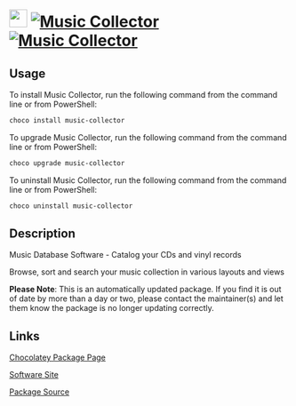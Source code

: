 ﻿# <img src="https://cdn.jsdelivr.net/gh/mkevenaar/chocolatey-packages@3f16690efbb345ead0514729720b357d6c0540ac/icons/music-collector.png" width="32" height="32"/> [![Music Collector](https://img.shields.io/chocolatey/v/music-collector.svg?label=Music+Collector)](https://chocolatey.org/packages/music-collector) [![Music Collector](https://img.shields.io/chocolatey/dt/music-collector.svg)](https://chocolatey.org/packages/music-collector)

## Usage
To install Music Collector, run the following command from the command line or from PowerShell:
```powershell
choco install music-collector
```

To upgrade Music Collector, run the following command from the command line or from PowerShell:
```powershell
choco upgrade music-collector
```

To uninstall Music Collector, run the following command from the command line or from PowerShell:
```powershell
choco uninstall music-collector
```

## Description
Music Database Software - Catalog your CDs and vinyl records

Browse, sort and search your music collection in various layouts and views

**Please Note**: This is an automatically updated package. If you find it is
out of date by more than a day or two, please contact the maintainer(s) and
let them know the package is no longer updating correctly.


## Links
[Chocolatey Package Page](https://chocolatey.org/packages/music-collector)

[Software Site](https://www.collectorz.com/music/music-collector)

[Package Source](https://github.com/mkevenaar/chocolatey-packages/tree/master/automatic/music-collector)

